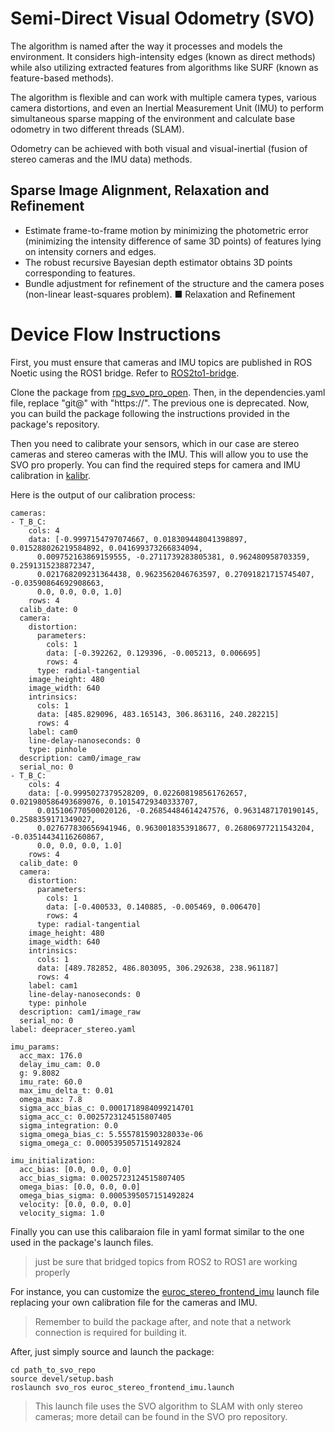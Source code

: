 
# Semi-Direct Visual Odometry (SVO)

The algorithm is named after the way it processes and models the environment. It considers high-intensity edges (known as direct methods) while also utilizing extracted features from algorithms like SURF (known as feature-based methods). 

The algorithm is flexible and can work with multiple camera types, various camera distortions, and even an Inertial Measurement Unit (IMU) to perform simultaneous sparse mapping of the environment and calculate base odometry in two different threads (SLAM).

Odometry can be achieved with both visual and visual-inertial (fusion of stereo cameras and the IMU data) methods.

## Sparse Image Alignment, Relaxation and Refinement
- Estimate frame-to-frame motion by minimizing the photometric error (minimizing the intensity difference of same 3D points) of features lying on intensity corners and edges.
- The robust recursive Bayesian depth estimator obtains 3D points corresponding to features.
- Bundle adjustment for refinement of the structure and the camera poses (non-linear least-squares problem).
	■ Relaxation and Refinement

# Device Flow Instructions

First, you must ensure that cameras and IMU topics are published in ROS Noetic using the ROS1 bridge. Refer to [ROS2to1-bridge](https://github.com/redHaunter/ROS2to1-bridge/tree/main).

Clone the package from [rpg_svo_pro_open](https://github.com/uzh-rpg/rpg_svo_pro_open). Then, in the dependencies.yaml file, replace "git@" with "https://". The previous one is deprecated. Now, you can build the package following the instructions provided in the package's repository.

Then you need to calibrate your sensors, which in our case are stereo cameras and stereo cameras with the IMU. This will allow you to use the SVO pro properly. You can find the required steps for camera and IMU calibration in [kalibr](https://github.com/ethz-asl/kalibr). 

Here is the output of our calibration process:

```
cameras:
- T_B_C:
    cols: 4
    data: [-0.9997154797074667, 0.018309448041398897, 0.015288026219584892, 0.041699373266834094,
      0.009752163869159555, -0.2711739283805381, 0.962480958703359, 0.2591315238872347,
      0.021768209231364438, 0.9623562046763597, 0.27091821715745407, -0.03590864692908663,
      0.0, 0.0, 0.0, 1.0]
    rows: 4
  calib_date: 0
  camera:
    distortion:
      parameters:
        cols: 1
        data: [-0.392262, 0.129396, -0.005213, 0.006695]
        rows: 4
      type: radial-tangential
    image_height: 480
    image_width: 640
    intrinsics:
      cols: 1
      data: [485.829096, 483.165143, 306.863116, 240.282215]
      rows: 4
    label: cam0
    line-delay-nanoseconds: 0
    type: pinhole
  description: cam0/image_raw
  serial_no: 0
- T_B_C:
    cols: 4
    data: [-0.9995027379528209, 0.022608198561762657, 0.021980586493689076, 0.10154729340333707,
      0.015106770500020126, -0.26854484614247576, 0.9631487170190145, 0.2588359171349027,
      0.027677830656941946, 0.9630018353918677, 0.26806977211543204, -0.03514434116260867,
      0.0, 0.0, 0.0, 1.0]
    rows: 4
  calib_date: 0
  camera:
    distortion:
      parameters:
        cols: 1
        data: [-0.400533, 0.140885, -0.005469, 0.006470]
        rows: 4
      type: radial-tangential
    image_height: 480
    image_width: 640
    intrinsics:
      cols: 1
      data: [489.782852, 486.803095, 306.292638, 238.961187]
      rows: 4
    label: cam1
    line-delay-nanoseconds: 0
    type: pinhole
  description: cam1/image_raw
  serial_no: 0
label: deepracer_stereo.yaml

imu_params:
  acc_max: 176.0
  delay_imu_cam: 0.0
  g: 9.8082
  imu_rate: 60.0
  max_imu_delta_t: 0.01
  omega_max: 7.8
  sigma_acc_bias_c: 0.0001718984099214701
  sigma_acc_c: 0.0025723124515807405
  sigma_integration: 0.0
  sigma_omega_bias_c: 5.555781590328033e-06
  sigma_omega_c: 0.0005395057151492824

imu_initialization:
  acc_bias: [0.0, 0.0, 0.0]
  acc_bias_sigma: 0.0025723124515807405
  omega_bias: [0.0, 0.0, 0.0]
  omega_bias_sigma: 0.0005395057151492824
  velocity: [0.0, 0.0, 0.0]
  velocity_sigma: 1.0
```


Finally you can use this calibaraion file in yaml format similar to the one used in the package's launch files.

> just be sure that bridged topics from ROS2 to ROS1 are working properly

For instance, you can customize the [euroc_stereo_frontend_imu](https://github.com/uzh-rpg/rpg_svo_pro_open/blob/master/svo_ros/launch/frontend/euroc_stereo_frontend_imu.launch "euroc_stereo_frontend_imu.launch") launch file replacing your own calibration file for the cameras and IMU.
> Remember to build the package after, and note that a network connection is required for building it.

 After, just simply source and launch the package:
```
cd path_to_svo_repo
source devel/setup.bash
roslaunch svo_ros euroc_stereo_frontend_imu.launch
```
> This launch file uses the SVO algorithm to SLAM with only stereo cameras; more detail can be found in the SVO pro repository.
